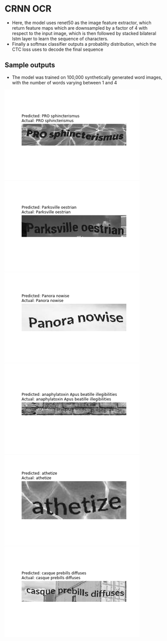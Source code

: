 # CRNN OCR
 - Here, the model uses renet50 as the image feature extractor, which return feature maps which are downsampled by a factor of 4 with respect to the input image, which is then followed by stacked bilateral lstm layer to learn the sequence of characters.
 - Finally a softmax classifier outputs a probablity distribution, which the CTC loss uses to decode the final sequence
 
 ## Sample outputs
 - The model was trained on 100,000 synthetically generated word images, with the number of words varying between 1 and 4
 
 ![](103.png)
 ![](105.png)
 ![](104.png)
 ![](186.png)
 ![](211.png)
 ![](266.png) 
